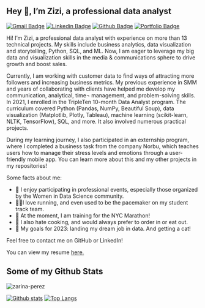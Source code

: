 ## Hey 👋, I’m Zizi, a professional data analyst 
[![Gmail Badge](https://img.shields.io/badge/-zarina.perez.2000@gmail.com-c14438?style=flat&logo=Gmail&logoColor=white&link=mailto:zarinaperez@gmail.com)](mailto:zarinaperez@gmail.com) 
[![Linkedin Badge](https://img.shields.io/badge/-zarina-perez-0072b1?style=flat&logo=Linkedin&logoColor=white&link=https://www.linkedin.com/in/zarina-perez-9b756b280/)](https://www.linkedin.com/in/zarina-perez/) [![Github Badge](https://img.shields.io/badge/-zarina-perez-grey?style=flat&logo=github&logoColor=white&link=https://github.com/zarina-perez-9b756b280/)](https://www.github.com/zarina-perez/) [![Portfolio Badge](https://img.shields.io/badge/portfolio-web-blue?style=flat&link=https://github.com/zarina-perez/TripleTen_projects/)](https://github.com/zarina-perez/TripleTen_projects/) <p align='left'>Hi! I’m Zizi, a professional data analyst with experience on more than 13 technical projects. My skills include business analytics, data visualization and storytelling, Python, SQL, and ML. Now, I am eager to leverage my big data and visualization skills in the media & communications sphere to drive growth and boost sales. 

Currently, I am working with customer data to find ways of attracting more followers and increasing business metrics. My previous experience in SMM and years of collaborating with clients have helped me develop my communication, analytical, time¬ management, and problem-solving skills.
In 2021, I enrolled in the TripleTen 10-month Data Analyst program. The curriculum covered Python (Pandas, NumPy, Beautiful Soup), data visualization (Matplotlib, Plotly, Tableau), machine learning (scikit-learn, NLTK, TensorFlow), SQL, and more. It also involved numerous practical projects. 

During my learning journey, I also participated in an externship program, where I completed a business task from the company Norbu, which teaches users how to manage their stress levels and emotions through a user-friendly mobile app. You can learn more about this and my other projects in my repositories!

Some facts about me: 
- 📸 I enjoy participating in professional events, especially those organized by the Women in Data Science community. 
- 🏃‍♀️I love running, and even used to be the pacemaker on my student track team. 
- 🗽 At the moment, I am training for the NYC Marathon! 
- 🥘 I also hate cooking, and would always prefer to order in or eat out. 
- 🎯 My goals for 2023: landing my dream job in data. And getting a cat!

Feel free to contact me on GitHub or LinkedIn!</p><p align='left'> You can view my resume <a href='https://drive.google.com/file/d/1qtV98-3l01wGQUUFLobw6jYPgbnLgMZ1/view?usp=drive_link ' target=_blank><u>here</u>.</a></p>
## Some of my Github Stats
<p align=left> <img src=https://komarev.com/ghpvc/?username=zarina-perez alt=zarina-perez /> </p>

[![Github stats](https://github-readme-stats.vercel.app/api?username=zarina-perez&show_icons=true&include_all_commits=true)](https://github.com/zarina-perez/github-readme-stats)
[![Top Langs](https://github-readme-stats.vercel.app/api/top-langs/?username=zarina-perez&layout=compact)](https://github.com/zarina-perez/github-readme-stats)

